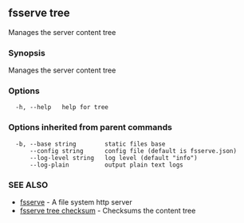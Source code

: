 ## fsserve tree

Manages the server content tree

### Synopsis

Manages the server content tree

### Options

```
  -h, --help   help for tree
```

### Options inherited from parent commands

```
  -b, --base string        static files base
      --config string      config file (default is fsserve.json)
      --log-level string   log level (default "info")
      --log-plain          output plain text logs
```

### SEE ALSO

* [fsserve](fsserve.md)	 - A file system http server
* [fsserve tree checksum](fsserve_tree_checksum.md)	 - Checksums the content tree

